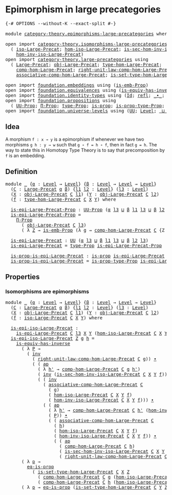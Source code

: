 # Epimorphism in large precategories

<pre class="Agda"><a id="47" class="Symbol">{-#</a> <a id="51" class="Keyword">OPTIONS</a> <a id="59" class="Pragma">--without-K</a> <a id="71" class="Pragma">--exact-split</a> <a id="85" class="Symbol">#-}</a>

<a id="90" class="Keyword">module</a> <a id="97" href="category-theory.epimorphisms-large-precategories.html" class="Module">category-theory.epimorphisms-large-precategories</a> <a id="146" class="Keyword">where</a>

<a id="153" class="Keyword">open</a> <a id="158" class="Keyword">import</a> <a id="165" href="category-theory.isomorphisms-large-precategories.html" class="Module">category-theory.isomorphisms-large-precategories</a> <a id="214" class="Keyword">using</a>
  <a id="222" class="Symbol">(</a> <a id="224" href="category-theory.isomorphisms-large-precategories.html#1875" class="Function">iso-Large-Precat</a><a id="240" class="Symbol">;</a> <a id="242" href="category-theory.isomorphisms-large-precategories.html#2021" class="Function">hom-iso-Large-Precat</a><a id="262" class="Symbol">;</a> <a id="264" href="category-theory.isomorphisms-large-precategories.html#2396" class="Function">is-sec-hom-inv-iso-Large-Precat</a><a id="295" class="Symbol">;</a>
    <a id="301" href="category-theory.isomorphisms-large-precategories.html#2276" class="Function">hom-inv-iso-Large-Precat</a><a id="325" class="Symbol">)</a>
<a id="327" class="Keyword">open</a> <a id="332" class="Keyword">import</a> <a id="339" href="category-theory.large-precategories.html" class="Module">category-theory.large-precategories</a> <a id="375" class="Keyword">using</a>
  <a id="383" class="Symbol">(</a> <a id="385" href="category-theory.large-precategories.html#654" class="Record">Large-Precat</a><a id="397" class="Symbol">;</a> <a id="399" href="category-theory.large-precategories.html#772" class="Field">obj-Large-Precat</a><a id="415" class="Symbol">;</a> <a id="417" href="category-theory.large-precategories.html#2369" class="Function">type-hom-Large-Precat</a><a id="438" class="Symbol">;</a>
    <a id="444" href="category-theory.large-precategories.html#938" class="Field">comp-hom-Large-Precat</a><a id="465" class="Symbol">;</a> <a id="467" href="category-theory.large-precategories.html#1956" class="Field">right-unit-law-comp-hom-Large-Precat</a><a id="503" class="Symbol">;</a>
    <a id="509" href="category-theory.large-precategories.html#1294" class="Field">associative-comp-hom-Large-Precat</a><a id="542" class="Symbol">;</a> <a id="544" href="category-theory.large-precategories.html#2469" class="Function">is-set-type-hom-Large-Precat</a><a id="572" class="Symbol">)</a>

<a id="575" class="Keyword">open</a> <a id="580" class="Keyword">import</a> <a id="587" href="foundation.embeddings.html" class="Module">foundation.embeddings</a> <a id="609" class="Keyword">using</a> <a id="615" class="Symbol">(</a><a id="616" href="foundation.embeddings.html#1916" class="Function">is-emb-Prop</a><a id="627" class="Symbol">)</a>
<a id="629" class="Keyword">open</a> <a id="634" class="Keyword">import</a> <a id="641" href="foundation.equivalences.html" class="Module">foundation.equivalences</a> <a id="665" class="Keyword">using</a> <a id="671" class="Symbol">(</a><a id="672" href="foundation-core.equivalences.html#3000" class="Function">is-equiv-has-inverse</a><a id="692" class="Symbol">)</a>
<a id="694" class="Keyword">open</a> <a id="699" class="Keyword">import</a> <a id="706" href="foundation.identity-types.html" class="Module">foundation.identity-types</a> <a id="732" class="Keyword">using</a> <a id="738" class="Symbol">(</a><a id="739" href="foundation-core.identity-types.html#1754" class="Datatype">Id</a><a id="741" class="Symbol">;</a> <a id="743" href="foundation-core.identity-types.html#1807" class="InductiveConstructor">refl</a><a id="747" class="Symbol">;</a> <a id="749" href="foundation-core.identity-types.html#2412" class="Function Operator">_∙_</a><a id="752" class="Symbol">;</a> <a id="754" href="foundation-core.identity-types.html#3990" class="Function">ap</a><a id="756" class="Symbol">;</a> <a id="758" href="foundation-core.identity-types.html#2716" class="Function">inv</a><a id="761" class="Symbol">)</a>
<a id="763" class="Keyword">open</a> <a id="768" class="Keyword">import</a> <a id="775" href="foundation.propositions.html" class="Module">foundation.propositions</a> <a id="799" class="Keyword">using</a>
  <a id="807" class="Symbol">(</a> <a id="809" href="foundation-core.propositions.html#1380" class="Function">UU-Prop</a><a id="816" class="Symbol">;</a> <a id="818" href="foundation-core.propositions.html#6681" class="Function">Π-Prop</a><a id="824" class="Symbol">;</a> <a id="826" href="foundation-core.propositions.html#1482" class="Function">type-Prop</a><a id="835" class="Symbol">;</a> <a id="837" href="foundation-core.propositions.html#1296" class="Function">is-prop</a><a id="844" class="Symbol">;</a> <a id="846" href="foundation-core.propositions.html#1549" class="Function">is-prop-type-Prop</a><a id="863" class="Symbol">;</a> <a id="865" href="foundation-core.propositions.html#2706" class="Function">eq-is-prop</a><a id="875" class="Symbol">)</a>
<a id="877" class="Keyword">open</a> <a id="882" class="Keyword">import</a> <a id="889" href="foundation.universe-levels.html" class="Module">foundation.universe-levels</a> <a id="916" class="Keyword">using</a> <a id="922" class="Symbol">(</a><a id="923" href="foundation-core.universe-levels.html#222" class="Primitive">UU</a><a id="925" class="Symbol">;</a> <a id="927" href="Agda.Primitive.html#597" class="Postulate">Level</a><a id="932" class="Symbol">;</a> <a id="934" href="Agda.Primitive.html#810" class="Primitive Operator">_⊔_</a><a id="937" class="Symbol">)</a>
</pre>
## Idea

A morphism `f : x → y` is a epimorphism if whenever we have two morphisms `g h : y → w` such that `g ∘ f = h ∘ f`, then in fact `g = h`. The way to state this in Homotopy Type Theory is to say that precomposition by `f` is an embedding.

## Definition

<pre class="Agda"><a id="1214" class="Keyword">module</a> <a id="1221" href="category-theory.epimorphisms-large-precategories.html#1221" class="Module">_</a> <a id="1223" class="Symbol">{</a><a id="1224" href="category-theory.epimorphisms-large-precategories.html#1224" class="Bound">α</a> <a id="1226" class="Symbol">:</a> <a id="1228" href="Agda.Primitive.html#597" class="Postulate">Level</a> <a id="1234" class="Symbol">→</a> <a id="1236" href="Agda.Primitive.html#597" class="Postulate">Level</a><a id="1241" class="Symbol">}</a> <a id="1243" class="Symbol">{</a><a id="1244" href="category-theory.epimorphisms-large-precategories.html#1244" class="Bound">β</a> <a id="1246" class="Symbol">:</a> <a id="1248" href="Agda.Primitive.html#597" class="Postulate">Level</a> <a id="1254" class="Symbol">→</a> <a id="1256" href="Agda.Primitive.html#597" class="Postulate">Level</a> <a id="1262" class="Symbol">→</a> <a id="1264" href="Agda.Primitive.html#597" class="Postulate">Level</a><a id="1269" class="Symbol">}</a>
  <a id="1273" class="Symbol">(</a><a id="1274" href="category-theory.epimorphisms-large-precategories.html#1274" class="Bound">C</a> <a id="1276" class="Symbol">:</a> <a id="1278" href="category-theory.large-precategories.html#654" class="Record">Large-Precat</a> <a id="1291" href="category-theory.epimorphisms-large-precategories.html#1224" class="Bound">α</a> <a id="1293" href="category-theory.epimorphisms-large-precategories.html#1244" class="Bound">β</a><a id="1294" class="Symbol">)</a> <a id="1296" class="Symbol">{</a><a id="1297" href="category-theory.epimorphisms-large-precategories.html#1297" class="Bound">l1</a> <a id="1300" href="category-theory.epimorphisms-large-precategories.html#1300" class="Bound">l2</a> <a id="1303" class="Symbol">:</a> <a id="1305" href="Agda.Primitive.html#597" class="Postulate">Level</a><a id="1310" class="Symbol">}</a> <a id="1312" class="Symbol">(</a><a id="1313" href="category-theory.epimorphisms-large-precategories.html#1313" class="Bound">l3</a> <a id="1316" class="Symbol">:</a> <a id="1318" href="Agda.Primitive.html#597" class="Postulate">Level</a><a id="1323" class="Symbol">)</a>
  <a id="1327" class="Symbol">(</a><a id="1328" href="category-theory.epimorphisms-large-precategories.html#1328" class="Bound">X</a> <a id="1330" class="Symbol">:</a> <a id="1332" href="category-theory.large-precategories.html#772" class="Field">obj-Large-Precat</a> <a id="1349" href="category-theory.epimorphisms-large-precategories.html#1274" class="Bound">C</a> <a id="1351" href="category-theory.epimorphisms-large-precategories.html#1297" class="Bound">l1</a><a id="1353" class="Symbol">)</a> <a id="1355" class="Symbol">(</a><a id="1356" href="category-theory.epimorphisms-large-precategories.html#1356" class="Bound">Y</a> <a id="1358" class="Symbol">:</a> <a id="1360" href="category-theory.large-precategories.html#772" class="Field">obj-Large-Precat</a> <a id="1377" href="category-theory.epimorphisms-large-precategories.html#1274" class="Bound">C</a> <a id="1379" href="category-theory.epimorphisms-large-precategories.html#1300" class="Bound">l2</a><a id="1381" class="Symbol">)</a>
  <a id="1385" class="Symbol">(</a><a id="1386" href="category-theory.epimorphisms-large-precategories.html#1386" class="Bound">f</a> <a id="1388" class="Symbol">:</a> <a id="1390" href="category-theory.large-precategories.html#2369" class="Function">type-hom-Large-Precat</a> <a id="1412" href="category-theory.epimorphisms-large-precategories.html#1274" class="Bound">C</a> <a id="1414" href="category-theory.epimorphisms-large-precategories.html#1328" class="Bound">X</a> <a id="1416" href="category-theory.epimorphisms-large-precategories.html#1356" class="Bound">Y</a><a id="1417" class="Symbol">)</a> <a id="1419" class="Keyword">where</a>

  <a id="1428" href="category-theory.epimorphisms-large-precategories.html#1428" class="Function">is-epi-Large-Precat-Prop</a> <a id="1453" class="Symbol">:</a> <a id="1455" href="foundation-core.propositions.html#1380" class="Function">UU-Prop</a> <a id="1463" class="Symbol">(</a><a id="1464" href="category-theory.epimorphisms-large-precategories.html#1224" class="Bound">α</a> <a id="1466" href="category-theory.epimorphisms-large-precategories.html#1313" class="Bound">l3</a> <a id="1469" href="Agda.Primitive.html#810" class="Primitive Operator">⊔</a> <a id="1471" href="category-theory.epimorphisms-large-precategories.html#1244" class="Bound">β</a> <a id="1473" href="category-theory.epimorphisms-large-precategories.html#1297" class="Bound">l1</a> <a id="1476" href="category-theory.epimorphisms-large-precategories.html#1313" class="Bound">l3</a> <a id="1479" href="Agda.Primitive.html#810" class="Primitive Operator">⊔</a> <a id="1481" href="category-theory.epimorphisms-large-precategories.html#1244" class="Bound">β</a> <a id="1483" href="category-theory.epimorphisms-large-precategories.html#1300" class="Bound">l2</a> <a id="1486" href="category-theory.epimorphisms-large-precategories.html#1313" class="Bound">l3</a><a id="1488" class="Symbol">)</a>
  <a id="1492" href="category-theory.epimorphisms-large-precategories.html#1428" class="Function">is-epi-Large-Precat-Prop</a> <a id="1517" class="Symbol">=</a>
    <a id="1523" href="foundation-core.propositions.html#6681" class="Function">Π-Prop</a>
      <a id="1536" class="Symbol">(</a> <a id="1538" href="category-theory.large-precategories.html#772" class="Field">obj-Large-Precat</a> <a id="1555" href="category-theory.epimorphisms-large-precategories.html#1274" class="Bound">C</a> <a id="1557" href="category-theory.epimorphisms-large-precategories.html#1313" class="Bound">l3</a><a id="1559" class="Symbol">)</a>
      <a id="1567" class="Symbol">(</a> <a id="1569" class="Symbol">λ</a> <a id="1571" href="category-theory.epimorphisms-large-precategories.html#1571" class="Bound">Z</a> <a id="1573" class="Symbol">→</a> <a id="1575" href="foundation.embeddings.html#1916" class="Function">is-emb-Prop</a> <a id="1587" class="Symbol">(λ</a> <a id="1590" href="category-theory.epimorphisms-large-precategories.html#1590" class="Bound">g</a> <a id="1592" class="Symbol">→</a> <a id="1594" href="category-theory.large-precategories.html#938" class="Field">comp-hom-Large-Precat</a> <a id="1616" href="category-theory.epimorphisms-large-precategories.html#1274" class="Bound">C</a> <a id="1618" class="Symbol">{</a><a id="1619" class="Argument">Z</a> <a id="1621" class="Symbol">=</a> <a id="1623" href="category-theory.epimorphisms-large-precategories.html#1571" class="Bound">Z</a><a id="1624" class="Symbol">}</a> <a id="1626" href="category-theory.epimorphisms-large-precategories.html#1590" class="Bound">g</a> <a id="1628" href="category-theory.epimorphisms-large-precategories.html#1386" class="Bound">f</a><a id="1629" class="Symbol">))</a>

  <a id="1635" href="category-theory.epimorphisms-large-precategories.html#1635" class="Function">is-epi-Large-Precat</a> <a id="1655" class="Symbol">:</a> <a id="1657" href="foundation-core.universe-levels.html#222" class="Primitive">UU</a> <a id="1660" class="Symbol">(</a><a id="1661" href="category-theory.epimorphisms-large-precategories.html#1224" class="Bound">α</a> <a id="1663" href="category-theory.epimorphisms-large-precategories.html#1313" class="Bound">l3</a> <a id="1666" href="Agda.Primitive.html#810" class="Primitive Operator">⊔</a> <a id="1668" href="category-theory.epimorphisms-large-precategories.html#1244" class="Bound">β</a> <a id="1670" href="category-theory.epimorphisms-large-precategories.html#1297" class="Bound">l1</a> <a id="1673" href="category-theory.epimorphisms-large-precategories.html#1313" class="Bound">l3</a> <a id="1676" href="Agda.Primitive.html#810" class="Primitive Operator">⊔</a> <a id="1678" href="category-theory.epimorphisms-large-precategories.html#1244" class="Bound">β</a> <a id="1680" href="category-theory.epimorphisms-large-precategories.html#1300" class="Bound">l2</a> <a id="1683" href="category-theory.epimorphisms-large-precategories.html#1313" class="Bound">l3</a><a id="1685" class="Symbol">)</a>
  <a id="1689" href="category-theory.epimorphisms-large-precategories.html#1635" class="Function">is-epi-Large-Precat</a> <a id="1709" class="Symbol">=</a> <a id="1711" href="foundation-core.propositions.html#1482" class="Function">type-Prop</a> <a id="1721" href="category-theory.epimorphisms-large-precategories.html#1428" class="Function">is-epi-Large-Precat-Prop</a>

  <a id="1749" href="category-theory.epimorphisms-large-precategories.html#1749" class="Function">is-prop-is-epi-Large-Precat</a> <a id="1777" class="Symbol">:</a> <a id="1779" href="foundation-core.propositions.html#1296" class="Function">is-prop</a> <a id="1787" href="category-theory.epimorphisms-large-precategories.html#1635" class="Function">is-epi-Large-Precat</a>
  <a id="1809" href="category-theory.epimorphisms-large-precategories.html#1749" class="Function">is-prop-is-epi-Large-Precat</a> <a id="1837" class="Symbol">=</a> <a id="1839" href="foundation-core.propositions.html#1549" class="Function">is-prop-type-Prop</a> <a id="1857" href="category-theory.epimorphisms-large-precategories.html#1428" class="Function">is-epi-Large-Precat-Prop</a>
</pre>
## Properties

### Isomorphisms are epimorphisms

<pre class="Agda"><a id="1945" class="Keyword">module</a> <a id="1952" href="category-theory.epimorphisms-large-precategories.html#1952" class="Module">_</a> <a id="1954" class="Symbol">{</a><a id="1955" href="category-theory.epimorphisms-large-precategories.html#1955" class="Bound">α</a> <a id="1957" class="Symbol">:</a> <a id="1959" href="Agda.Primitive.html#597" class="Postulate">Level</a> <a id="1965" class="Symbol">→</a> <a id="1967" href="Agda.Primitive.html#597" class="Postulate">Level</a><a id="1972" class="Symbol">}</a> <a id="1974" class="Symbol">{</a><a id="1975" href="category-theory.epimorphisms-large-precategories.html#1975" class="Bound">β</a> <a id="1977" class="Symbol">:</a> <a id="1979" href="Agda.Primitive.html#597" class="Postulate">Level</a> <a id="1985" class="Symbol">→</a> <a id="1987" href="Agda.Primitive.html#597" class="Postulate">Level</a> <a id="1993" class="Symbol">→</a> <a id="1995" href="Agda.Primitive.html#597" class="Postulate">Level</a><a id="2000" class="Symbol">}</a>
  <a id="2004" class="Symbol">(</a><a id="2005" href="category-theory.epimorphisms-large-precategories.html#2005" class="Bound">C</a> <a id="2007" class="Symbol">:</a> <a id="2009" href="category-theory.large-precategories.html#654" class="Record">Large-Precat</a> <a id="2022" href="category-theory.epimorphisms-large-precategories.html#1955" class="Bound">α</a> <a id="2024" href="category-theory.epimorphisms-large-precategories.html#1975" class="Bound">β</a><a id="2025" class="Symbol">)</a> <a id="2027" class="Symbol">{</a><a id="2028" href="category-theory.epimorphisms-large-precategories.html#2028" class="Bound">l1</a> <a id="2031" href="category-theory.epimorphisms-large-precategories.html#2031" class="Bound">l2</a> <a id="2034" class="Symbol">:</a> <a id="2036" href="Agda.Primitive.html#597" class="Postulate">Level</a><a id="2041" class="Symbol">}</a> <a id="2043" class="Symbol">(</a><a id="2044" href="category-theory.epimorphisms-large-precategories.html#2044" class="Bound">l3</a> <a id="2047" class="Symbol">:</a> <a id="2049" href="Agda.Primitive.html#597" class="Postulate">Level</a><a id="2054" class="Symbol">)</a>
  <a id="2058" class="Symbol">(</a><a id="2059" href="category-theory.epimorphisms-large-precategories.html#2059" class="Bound">X</a> <a id="2061" class="Symbol">:</a> <a id="2063" href="category-theory.large-precategories.html#772" class="Field">obj-Large-Precat</a> <a id="2080" href="category-theory.epimorphisms-large-precategories.html#2005" class="Bound">C</a> <a id="2082" href="category-theory.epimorphisms-large-precategories.html#2028" class="Bound">l1</a><a id="2084" class="Symbol">)</a> <a id="2086" class="Symbol">(</a><a id="2087" href="category-theory.epimorphisms-large-precategories.html#2087" class="Bound">Y</a> <a id="2089" class="Symbol">:</a> <a id="2091" href="category-theory.large-precategories.html#772" class="Field">obj-Large-Precat</a> <a id="2108" href="category-theory.epimorphisms-large-precategories.html#2005" class="Bound">C</a> <a id="2110" href="category-theory.epimorphisms-large-precategories.html#2031" class="Bound">l2</a><a id="2112" class="Symbol">)</a>
  <a id="2116" class="Symbol">(</a><a id="2117" href="category-theory.epimorphisms-large-precategories.html#2117" class="Bound">f</a> <a id="2119" class="Symbol">:</a> <a id="2121" href="category-theory.isomorphisms-large-precategories.html#1875" class="Function">iso-Large-Precat</a> <a id="2138" href="category-theory.epimorphisms-large-precategories.html#2005" class="Bound">C</a> <a id="2140" href="category-theory.epimorphisms-large-precategories.html#2059" class="Bound">X</a> <a id="2142" href="category-theory.epimorphisms-large-precategories.html#2087" class="Bound">Y</a><a id="2143" class="Symbol">)</a> <a id="2145" class="Keyword">where</a>

  <a id="2154" href="category-theory.epimorphisms-large-precategories.html#2154" class="Function">is-epi-iso-Large-Precat</a> <a id="2178" class="Symbol">:</a>
    <a id="2184" href="category-theory.epimorphisms-large-precategories.html#1635" class="Function">is-epi-Large-Precat</a> <a id="2204" href="category-theory.epimorphisms-large-precategories.html#2005" class="Bound">C</a> <a id="2206" href="category-theory.epimorphisms-large-precategories.html#2044" class="Bound">l3</a> <a id="2209" href="category-theory.epimorphisms-large-precategories.html#2059" class="Bound">X</a> <a id="2211" href="category-theory.epimorphisms-large-precategories.html#2087" class="Bound">Y</a> <a id="2213" class="Symbol">(</a><a id="2214" href="category-theory.isomorphisms-large-precategories.html#2021" class="Function">hom-iso-Large-Precat</a> <a id="2235" href="category-theory.epimorphisms-large-precategories.html#2005" class="Bound">C</a> <a id="2237" href="category-theory.epimorphisms-large-precategories.html#2059" class="Bound">X</a> <a id="2239" href="category-theory.epimorphisms-large-precategories.html#2087" class="Bound">Y</a> <a id="2241" href="category-theory.epimorphisms-large-precategories.html#2117" class="Bound">f</a><a id="2242" class="Symbol">)</a>
  <a id="2246" href="category-theory.epimorphisms-large-precategories.html#2154" class="Function">is-epi-iso-Large-Precat</a> <a id="2270" href="category-theory.epimorphisms-large-precategories.html#2270" class="Bound">Z</a> <a id="2272" href="category-theory.epimorphisms-large-precategories.html#2272" class="Bound">g</a> <a id="2274" href="category-theory.epimorphisms-large-precategories.html#2274" class="Bound">h</a> <a id="2276" class="Symbol">=</a>
    <a id="2282" href="foundation-core.equivalences.html#3000" class="Function">is-equiv-has-inverse</a>
      <a id="2309" class="Symbol">(</a> <a id="2311" class="Symbol">λ</a> <a id="2313" href="category-theory.epimorphisms-large-precategories.html#2313" class="Bound">P</a> <a id="2315" class="Symbol">→</a>
        <a id="2325" class="Symbol">(</a> <a id="2327" href="foundation-core.identity-types.html#2716" class="Function">inv</a>
          <a id="2341" class="Symbol">(</a> <a id="2343" href="category-theory.large-precategories.html#1956" class="Field">right-unit-law-comp-hom-Large-Precat</a> <a id="2380" href="category-theory.epimorphisms-large-precategories.html#2005" class="Bound">C</a> <a id="2382" href="category-theory.epimorphisms-large-precategories.html#2272" class="Bound">g</a><a id="2383" class="Symbol">))</a> <a id="2386" href="foundation-core.identity-types.html#2412" class="Function Operator">∙</a>
          <a id="2398" class="Symbol">(</a> <a id="2400" class="Symbol">(</a> <a id="2402" href="foundation-core.identity-types.html#3990" class="Function">ap</a>
            <a id="2417" class="Symbol">(</a> <a id="2419" class="Symbol">λ</a> <a id="2421" href="category-theory.epimorphisms-large-precategories.html#2421" class="Bound">h&#39;</a> <a id="2424" class="Symbol">→</a> <a id="2426" href="category-theory.large-precategories.html#938" class="Field">comp-hom-Large-Precat</a> <a id="2448" href="category-theory.epimorphisms-large-precategories.html#2005" class="Bound">C</a> <a id="2450" href="category-theory.epimorphisms-large-precategories.html#2272" class="Bound">g</a> <a id="2452" href="category-theory.epimorphisms-large-precategories.html#2421" class="Bound">h&#39;</a><a id="2454" class="Symbol">)</a>
            <a id="2468" class="Symbol">(</a> <a id="2470" href="foundation-core.identity-types.html#2716" class="Function">inv</a> <a id="2474" class="Symbol">(</a><a id="2475" href="category-theory.isomorphisms-large-precategories.html#2396" class="Function">is-sec-hom-inv-iso-Large-Precat</a> <a id="2507" href="category-theory.epimorphisms-large-precategories.html#2005" class="Bound">C</a> <a id="2509" href="category-theory.epimorphisms-large-precategories.html#2059" class="Bound">X</a> <a id="2511" href="category-theory.epimorphisms-large-precategories.html#2087" class="Bound">Y</a> <a id="2513" href="category-theory.epimorphisms-large-precategories.html#2117" class="Bound">f</a><a id="2514" class="Symbol">)))</a> <a id="2518" href="foundation-core.identity-types.html#2412" class="Function Operator">∙</a>
            <a id="2532" class="Symbol">(</a> <a id="2534" class="Symbol">(</a> <a id="2536" href="foundation-core.identity-types.html#2716" class="Function">inv</a>
              <a id="2554" class="Symbol">(</a> <a id="2556" href="category-theory.large-precategories.html#1294" class="Field">associative-comp-hom-Large-Precat</a> <a id="2590" href="category-theory.epimorphisms-large-precategories.html#2005" class="Bound">C</a>
                <a id="2608" class="Symbol">(</a> <a id="2610" href="category-theory.epimorphisms-large-precategories.html#2272" class="Bound">g</a><a id="2611" class="Symbol">)</a>
                <a id="2629" class="Symbol">(</a> <a id="2631" href="category-theory.isomorphisms-large-precategories.html#2021" class="Function">hom-iso-Large-Precat</a> <a id="2652" href="category-theory.epimorphisms-large-precategories.html#2005" class="Bound">C</a> <a id="2654" href="category-theory.epimorphisms-large-precategories.html#2059" class="Bound">X</a> <a id="2656" href="category-theory.epimorphisms-large-precategories.html#2087" class="Bound">Y</a> <a id="2658" href="category-theory.epimorphisms-large-precategories.html#2117" class="Bound">f</a><a id="2659" class="Symbol">)</a>
                <a id="2677" class="Symbol">(</a> <a id="2679" href="category-theory.isomorphisms-large-precategories.html#2276" class="Function">hom-inv-iso-Large-Precat</a> <a id="2704" href="category-theory.epimorphisms-large-precategories.html#2005" class="Bound">C</a> <a id="2706" href="category-theory.epimorphisms-large-precategories.html#2059" class="Bound">X</a> <a id="2708" href="category-theory.epimorphisms-large-precategories.html#2087" class="Bound">Y</a> <a id="2710" href="category-theory.epimorphisms-large-precategories.html#2117" class="Bound">f</a><a id="2711" class="Symbol">)))</a> <a id="2715" href="foundation-core.identity-types.html#2412" class="Function Operator">∙</a>
              <a id="2731" class="Symbol">(</a> <a id="2733" class="Symbol">(</a> <a id="2735" href="foundation-core.identity-types.html#3990" class="Function">ap</a>
                <a id="2754" class="Symbol">(</a> <a id="2756" class="Symbol">λ</a> <a id="2758" href="category-theory.epimorphisms-large-precategories.html#2758" class="Bound">h&#39;</a> <a id="2761" class="Symbol">→</a> <a id="2763" href="category-theory.large-precategories.html#938" class="Field">comp-hom-Large-Precat</a> <a id="2785" href="category-theory.epimorphisms-large-precategories.html#2005" class="Bound">C</a> <a id="2787" href="category-theory.epimorphisms-large-precategories.html#2758" class="Bound">h&#39;</a> <a id="2790" class="Symbol">(</a><a id="2791" href="category-theory.isomorphisms-large-precategories.html#2276" class="Function">hom-inv-iso-Large-Precat</a> <a id="2816" href="category-theory.epimorphisms-large-precategories.html#2005" class="Bound">C</a> <a id="2818" href="category-theory.epimorphisms-large-precategories.html#2059" class="Bound">X</a> <a id="2820" href="category-theory.epimorphisms-large-precategories.html#2087" class="Bound">Y</a> <a id="2822" href="category-theory.epimorphisms-large-precategories.html#2117" class="Bound">f</a><a id="2823" class="Symbol">))</a>
                <a id="2842" class="Symbol">(</a> <a id="2844" href="category-theory.epimorphisms-large-precategories.html#2313" class="Bound">P</a><a id="2845" class="Symbol">))</a> <a id="2848" href="foundation-core.identity-types.html#2412" class="Function Operator">∙</a>
                <a id="2866" class="Symbol">(</a> <a id="2868" class="Symbol">(</a> <a id="2870" href="category-theory.large-precategories.html#1294" class="Field">associative-comp-hom-Large-Precat</a> <a id="2904" href="category-theory.epimorphisms-large-precategories.html#2005" class="Bound">C</a>
                  <a id="2924" class="Symbol">(</a> <a id="2926" href="category-theory.epimorphisms-large-precategories.html#2274" class="Bound">h</a><a id="2927" class="Symbol">)</a>
                  <a id="2947" class="Symbol">(</a> <a id="2949" href="category-theory.isomorphisms-large-precategories.html#2021" class="Function">hom-iso-Large-Precat</a> <a id="2970" href="category-theory.epimorphisms-large-precategories.html#2005" class="Bound">C</a> <a id="2972" href="category-theory.epimorphisms-large-precategories.html#2059" class="Bound">X</a> <a id="2974" href="category-theory.epimorphisms-large-precategories.html#2087" class="Bound">Y</a> <a id="2976" href="category-theory.epimorphisms-large-precategories.html#2117" class="Bound">f</a><a id="2977" class="Symbol">)</a>
                  <a id="2997" class="Symbol">(</a> <a id="2999" href="category-theory.isomorphisms-large-precategories.html#2276" class="Function">hom-inv-iso-Large-Precat</a> <a id="3024" href="category-theory.epimorphisms-large-precategories.html#2005" class="Bound">C</a> <a id="3026" href="category-theory.epimorphisms-large-precategories.html#2059" class="Bound">X</a> <a id="3028" href="category-theory.epimorphisms-large-precategories.html#2087" class="Bound">Y</a> <a id="3030" href="category-theory.epimorphisms-large-precategories.html#2117" class="Bound">f</a><a id="3031" class="Symbol">))</a> <a id="3034" href="foundation-core.identity-types.html#2412" class="Function Operator">∙</a>
                  <a id="3054" class="Symbol">(</a> <a id="3056" class="Symbol">(</a> <a id="3058" href="foundation-core.identity-types.html#3990" class="Function">ap</a>
                    <a id="3081" class="Symbol">(</a> <a id="3083" href="category-theory.large-precategories.html#938" class="Field">comp-hom-Large-Precat</a> <a id="3105" href="category-theory.epimorphisms-large-precategories.html#2005" class="Bound">C</a> <a id="3107" href="category-theory.epimorphisms-large-precategories.html#2274" class="Bound">h</a><a id="3108" class="Symbol">)</a>
                    <a id="3130" class="Symbol">(</a> <a id="3132" href="category-theory.isomorphisms-large-precategories.html#2396" class="Function">is-sec-hom-inv-iso-Large-Precat</a> <a id="3164" href="category-theory.epimorphisms-large-precategories.html#2005" class="Bound">C</a> <a id="3166" href="category-theory.epimorphisms-large-precategories.html#2059" class="Bound">X</a> <a id="3168" href="category-theory.epimorphisms-large-precategories.html#2087" class="Bound">Y</a> <a id="3170" href="category-theory.epimorphisms-large-precategories.html#2117" class="Bound">f</a><a id="3171" class="Symbol">))</a> <a id="3174" href="foundation-core.identity-types.html#2412" class="Function Operator">∙</a>
                    <a id="3196" class="Symbol">(</a> <a id="3198" href="category-theory.large-precategories.html#1956" class="Field">right-unit-law-comp-hom-Large-Precat</a> <a id="3235" href="category-theory.epimorphisms-large-precategories.html#2005" class="Bound">C</a> <a id="3237" href="category-theory.epimorphisms-large-precategories.html#2274" class="Bound">h</a><a id="3238" class="Symbol">)))))))</a>
      <a id="3252" class="Symbol">(</a> <a id="3254" class="Symbol">λ</a> <a id="3256" href="category-theory.epimorphisms-large-precategories.html#3256" class="Bound">p</a> <a id="3258" class="Symbol">→</a>
        <a id="3268" href="foundation-core.propositions.html#2706" class="Function">eq-is-prop</a>
          <a id="3289" class="Symbol">(</a> <a id="3291" href="category-theory.large-precategories.html#2469" class="Function">is-set-type-hom-Large-Precat</a> <a id="3320" href="category-theory.epimorphisms-large-precategories.html#2005" class="Bound">C</a> <a id="3322" href="category-theory.epimorphisms-large-precategories.html#2059" class="Bound">X</a> <a id="3324" href="category-theory.epimorphisms-large-precategories.html#2270" class="Bound">Z</a>
            <a id="3338" class="Symbol">(</a> <a id="3340" href="category-theory.large-precategories.html#938" class="Field">comp-hom-Large-Precat</a> <a id="3362" href="category-theory.epimorphisms-large-precategories.html#2005" class="Bound">C</a> <a id="3364" href="category-theory.epimorphisms-large-precategories.html#2272" class="Bound">g</a> <a id="3366" class="Symbol">(</a><a id="3367" href="category-theory.isomorphisms-large-precategories.html#2021" class="Function">hom-iso-Large-Precat</a> <a id="3388" href="category-theory.epimorphisms-large-precategories.html#2005" class="Bound">C</a> <a id="3390" href="category-theory.epimorphisms-large-precategories.html#2059" class="Bound">X</a> <a id="3392" href="category-theory.epimorphisms-large-precategories.html#2087" class="Bound">Y</a> <a id="3394" href="category-theory.epimorphisms-large-precategories.html#2117" class="Bound">f</a><a id="3395" class="Symbol">))</a>
            <a id="3410" class="Symbol">(</a> <a id="3412" href="category-theory.large-precategories.html#938" class="Field">comp-hom-Large-Precat</a> <a id="3434" href="category-theory.epimorphisms-large-precategories.html#2005" class="Bound">C</a> <a id="3436" href="category-theory.epimorphisms-large-precategories.html#2274" class="Bound">h</a> <a id="3438" class="Symbol">(</a><a id="3439" href="category-theory.isomorphisms-large-precategories.html#2021" class="Function">hom-iso-Large-Precat</a> <a id="3460" href="category-theory.epimorphisms-large-precategories.html#2005" class="Bound">C</a> <a id="3462" href="category-theory.epimorphisms-large-precategories.html#2059" class="Bound">X</a> <a id="3464" href="category-theory.epimorphisms-large-precategories.html#2087" class="Bound">Y</a> <a id="3466" href="category-theory.epimorphisms-large-precategories.html#2117" class="Bound">f</a><a id="3467" class="Symbol">))))</a>
      <a id="3478" class="Symbol">(</a> <a id="3480" class="Symbol">λ</a> <a id="3482" href="category-theory.epimorphisms-large-precategories.html#3482" class="Bound">p</a> <a id="3484" class="Symbol">→</a> <a id="3486" href="foundation-core.propositions.html#2706" class="Function">eq-is-prop</a> <a id="3497" class="Symbol">(</a><a id="3498" href="category-theory.large-precategories.html#2469" class="Function">is-set-type-hom-Large-Precat</a> <a id="3527" href="category-theory.epimorphisms-large-precategories.html#2005" class="Bound">C</a> <a id="3529" href="category-theory.epimorphisms-large-precategories.html#2087" class="Bound">Y</a> <a id="3531" href="category-theory.epimorphisms-large-precategories.html#2270" class="Bound">Z</a> <a id="3533" href="category-theory.epimorphisms-large-precategories.html#2272" class="Bound">g</a> <a id="3535" href="category-theory.epimorphisms-large-precategories.html#2274" class="Bound">h</a><a id="3536" class="Symbol">))</a>
</pre>